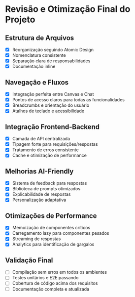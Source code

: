 # Revisão e Otimização Final do Projeto

## Estrutura de Arquivos
- [x] Reorganização seguindo Atomic Design
- [x] Nomenclatura consistente
- [x] Separação clara de responsabilidades
- [x] Documentação inline

## Navegação e Fluxos
- [x] Integração perfeita entre Canvas e Chat
- [x] Pontos de acesso claros para todas as funcionalidades
- [x] Breadcrumbs e orientação do usuário
- [x] Atalhos de teclado e acessibilidade

## Integração Frontend-Backend
- [x] Camada de API centralizada
- [x] Tipagem forte para requisições/respostas
- [x] Tratamento de erros consistente
- [x] Cache e otimização de performance

## Melhorias AI-Friendly
- [x] Sistema de feedback para respostas
- [x] Biblioteca de prompts otimizados
- [x] Explicabilidade de respostas
- [x] Personalização adaptativa

## Otimizações de Performance
- [x] Memoização de componentes críticos
- [x] Carregamento lazy para componentes pesados
- [x] Streaming de respostas
- [x] Analytics para identificação de gargalos

## Validação Final
- [ ] Compilação sem erros em todos os ambientes
- [ ] Testes unitários e E2E passando
- [ ] Cobertura de código acima dos requisitos
- [ ] Documentação completa e atualizada
